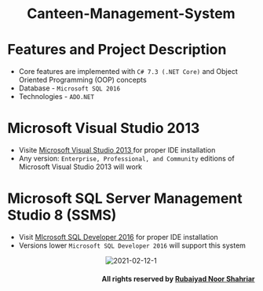 <div aligh = "center">
<h1 align="center">Canteen-Management-System</h1>

# Features and Project Description
- Core features are implemented with ```C# 7.3 (.NET Core)``` and Object Oriented Programming (OOP) concepts
- Database - ```Microsoft SQL 2016```
- Technologies - ```ADO.NET```

# Microsoft Visual Studio 2013
- Visite <a href ="https://visual-studio-2013.en.lo4d.com/windows#:~:text=Visual%20Studio%202013%20is%20a,and%20C%2B%2B%20applications%20in%20Windows"> Microsoft Visual Studio 2013 </a> for proper IDE installation
- Any version: ```Enterprise, Professional, and Community``` editions of Microsoft Visual Studio 2013 will work

# Microsoft SQL Server Management Studio 8 (SSMS)
- Visit <a href="https://andyleonard.blog/2016/06/installing-sql-server-2016-developer-edition-one-example/"> MIcrosoft SQL Developer 2016</a> for proper IDE installation
- Versions lower ```Microsoft SQL Developer 2016``` will support this system

<div align="center">

![2021-02-12-1](https://user-images.githubusercontent.com/77986516/206861125-373d31b1-f266-41ca-bae5-c59379dcb464.png)
</div>
<h4 align ="right">

All rights reserved by **[Rubaiyad Noor Shahriar](https://flowcv.me/rubaiyad-noor-shahriar-hridoy)**
</h4>
</div>
